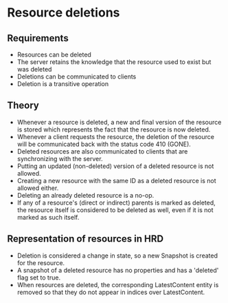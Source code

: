 # Resource deletions

## Requirements

* Resources can be deleted
* The server retains the knowledge that the resource used to exist but was deleted
* Deletions can be communicated to clients
* Deletion is a transitive operation

## Theory

* Whenever a resource is deleted, a new and final version of the resource is stored which
  represents the fact that the resource is now deleted. 
* Whenever a client requests the resource, the deletion of the resource will be communicated back with the 
  status code 410 (GONE). 
* Deleted resources are also communicated to clients that are synchronizing with the server. 
* Putting an updated (non-deleted) version of a deleted resource is not allowed. 
* Creating a new resource with the same ID as a deleted resource is not allowed either.
* Deleting an already deleted resource is a no-op. 
* If any of a resource's (direct or indirect) parents is marked as deleted, the resource itself is considered to be 
  deleted as well, even if it is not marked as such itself.

## Representation of resources in HRD

* Deletion is considered a change in state, so a new Snapshot is created for the resource.
* A snapshot of a deleted resource has no properties and has a 'deleted' flag set to true.
* When resources are deleted, the corresponding LatestContent entity is removed so that they
  do not appear in indices over LatestContent.
